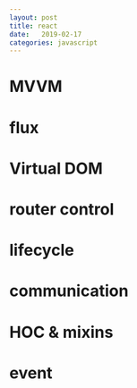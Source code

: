 ```yaml
---
layout: post
title: react
date:   2019-02-17
categories: javascript
---
```


# MVVM

# flux

# Virtual DOM

# router control

# lifecycle

# communication

# HOC & mixins

# event